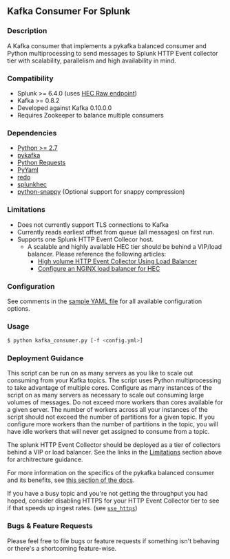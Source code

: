 ## Kafka Consumer For Splunk
### Description
A Kafka consumer that implements a pykafka balanced consumer and Python multiprocessing to send messages to Splunk HTTP Event collector tier with scalability, parallelism and high availability in mind.

### Compatibility
* Splunk >= 6.4.0 (uses [HEC Raw endpoint](http://docs.splunk.com/Documentation/Splunk/latest/RESTREF/RESTinput#services.2Fcollector.2Fraw))
* Kafka >= 0.8.2
* Developed against Kafka 0.10.0.0
* Requires Zookeeper to balance multiple consumers

### Dependencies
* [Python >= 2.7](https://www.python.org/downloads/)
* [pykafka](https://github.com/Parsely/pykafka)
* [Python Requests](http://docs.python-requests.org/en/master/)
* [PyYaml](http://pyyaml.org/)
* [redo](https://pypi.python.org/pypi/redo)
* [splunkhec](https://github.com/sghaskell/kafka-splunk-consumer/blob/master/splunkhec.py)
* [python-snappy](https://pypi.python.org/pypi/python-snappy) (Optional support for snappy compression)

### Limitations
* Does not currently support TLS connections to Kafka
* Currently reads earliest offset from queue (all messages) on first run.
* Supports one Splunk HTTP Event Collecor host.
  * A scalable and highly available HEC tier should be behind a VIP/load balancer. Please reference the following articles:
    * [High volume HTTP Event Collector Using Load Balancer](http://dev.splunk.com/view/event-collector/SP-CAAAE9Q)
    * [Configure an NGINX load balancer for HEC](http://dev.splunk.com/view/event-collector/SP-CAAAE9Q)

### Configuration
See comments in the [sample YAML file](https://github.com/sghaskell/kafka-splunk-consumer/blob/master/kafka_consumer.yml) for all available configuration options.

### Usage
```bash
$ python kafka_consumer.py [-f <config.yml>]
```

### Deployment Guidance
This script can be run on as many servers as you like to scale out consuming from your Kafka topics. The script uses Python multiprocessing to take advantage of multiple cores. Configure as many instances of the script on as many servers as necessary to scale out consuming large volumes of messages. Do not exceed more workers than cores available for a given server. The number of workers across all your instances of the script should not exceed the number of partitions for a given topic. If you configure more workers than the number of partitions in the topic, you will have idle workers that will never get assigned to consume from a topic.

The splunk HTTP Event Collector should be deployed as a tier of collectors behind a VIP or load balancer. See the links in the [Limitations](https://github.com/sghaskell/kafka-splunk-consumer#limitations) section above for architrecture guidance.

For more information on the specifics of the pykafka balanced consumer and its benefits, see [this section of the docs](http://pykafka.readthedocs.io/en/latest/roadmap.html#simpleconsumer-vs-balancedconsumer).

If you have a busy topic and you're not getting the throughput you had hoped, consider disabling HTTPS for your HTTP Event Collector tier to see if that speeds up ingest rates. (see [`use_https`](https://github.com/sghaskell/kafka-splunk-consumer/blob/master/kafka_consumer.yml#L42))

### Bugs & Feature Requests
Please feel free to file bugs or feature requests if something isn't behaving or there's a shortcoming feature-wise.
